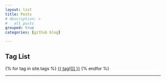 ```yaml
---
layout: list
title: Posts
# description: >
#   all posts
grouped: true
categories: [github blog]

---
```


<div class="tags-expo-list">
  <h2>Tag List</h2>
  {% for tag in site.tags %}
  <a href="/posts/tag-{{ tag[0] | slugify }}" class="post-tag">{{ tag[0] }}</a>
  {% endfor %}
</div>
<hr/>

